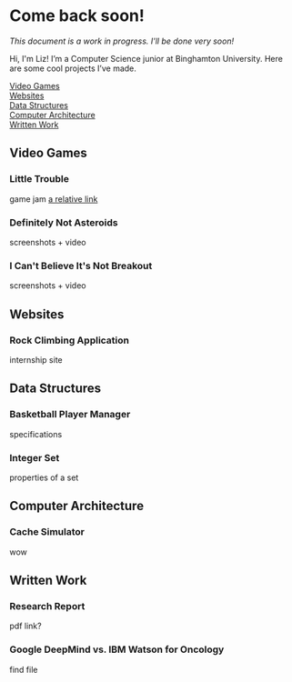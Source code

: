 # Come back soon!
*This document is a work in progress. I'll be done very soon!*

Hi, I'm Liz!
I’m a Computer Science junior at Binghamton University. Here are some cool projects I’ve made.

[Video Games](#video-games) <br/>
[Websites](#websites) <br/>
[Data Structures](#data-structures) <br/>
[Computer Architecture](#computer-architecture) <br/>
[Written Work](#written-work) <br/>

## Video Games
### Little Trouble
game jam
[a relative link](Little%20Trouble/)

### Definitely Not Asteroids
screenshots + video

### I Can't Believe It's Not Breakout
screenshots + video

## Websites
### Rock Climbing Application
internship site

## Data Structures
### Basketball Player Manager
specifications

### Integer Set
properties of a set

## Computer Architecture
### Cache Simulator
wow

## Written Work
### Research Report
pdf link?

### Google DeepMind vs. IBM Watson for Oncology
find file
